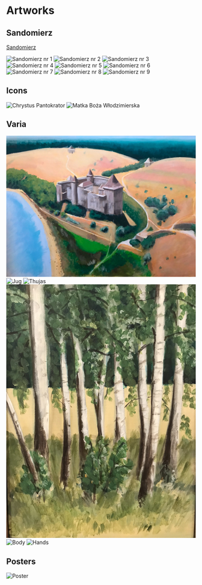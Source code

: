 # Artworks

## Sandomierz


<a href="https://pl.wikipedia.org/wiki/%C5%81awra_Poczajowska">Sandomierz</a>


<img src="san_1.JPG" alt="Sandomierz nr 1">

<img src="san_2.JPG" alt="Sandomierz nr 2">

<img src="san_3.JPG" alt="Sandomierz nr 3">

<img src="san_4.JPG" alt="Sandomierz nr 4">

<img src="san_5.JPG" alt="Sandomierz nr 5">

<img src="san_6.JPG" alt="Sandomierz nr 6">

<img src="san_7.JPG" alt="Sandomierz nr 7">

<img src="san_8.JPG" alt="Sandomierz nr 8">

<img src="san_9.JPG" alt="Sandomierz nr 9">

## Icons

<img src="icon_1.JPEG" alt="Chrystus Pantokrator">

<img src="icon_2.jpeg" alt="Matka Boża Włodzimierska">

## Varia

<img src="zamek.JPEG" alt="Castle Chocim">

<img src="dzban.JPEG" alt="Jug">

<img src="tuje.JPEG" alt="Thujas">

<img src="brzozy.jpeg" alt="Birches">

<img src="postac.jpg" alt="Body">

<img src="rece.JPG" alt="Hands">

## Posters

<img src="stringtheory.jpg" alt="Poster">


